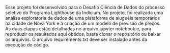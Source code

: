 Esse projeto foi desenvolvido para o Desafio Ciência de Dados do processo seletivo do Programa Lighthouse da Indicium.
No projeto, foi realizada uma análise exploratória de dados de uma plataforma de aluguéis temporários na cidade de Nova York e a criação de um modelo de previsão de preços.
As duas etapas estão detalhadas no arquivo jupyter notebook e, para reproduzir os resultados aqui obtidos, basta clonar o repositório ou baixar os arquivos. O arquivo requirements.txt deve ser instalado antes da execução do código.
